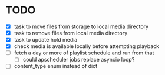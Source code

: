 # TODO

- [x] task to move files from storage to local media directory
- [x] task to remove files from local media directory
- [x] task to update hold media
- [x] check media is available locally before attempting playback
- [ ] fetch a day or more of playlist schedule and run from that
  - [ ] could apscheduler jobs replace asyncio loop?

- [ ] content_type enum instead of dict